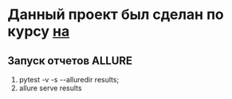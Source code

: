# Данный проект был сделан по курсу [на](https://stepik.org/course/575/syllabus)

## Запуск отчетов ALLURE

1) pytest -v -s --alluredir results;
2) allure serve results
